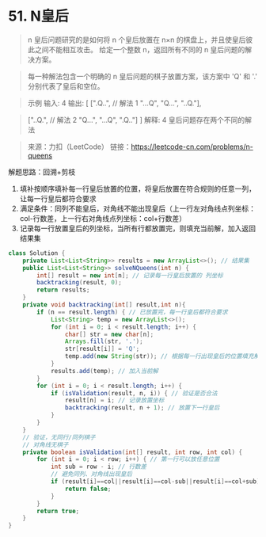 ﻿# 51. N皇后
>n 皇后问题研究的是如何将 n 个皇后放置在 n×n 的棋盘上，并且使皇后彼此之间不能相互攻击。
>给定一个整数 n，返回所有不同的 n 皇后问题的解决方案。

>每一种解法包含一个明确的 n 皇后问题的棋子放置方案，该方案中 'Q' 和 '.' 分别代表了皇后和空位。

>示例
>输入: 4
输出: [
 [".Q..",  // 解法 1
  "...Q",
  "Q...",
  "..Q."],

> ["..Q.",  // 解法 2
  "Q...",
  "...Q",
  ".Q.."]
]
解释: 4 皇后问题存在两个不同的解法

>来源：力扣（LeetCode）
>链接：https://leetcode-cn.com/problems/n-queens

解题思路：回溯+剪枝
1. 填补按顺序填补每一行皇后放置的位置，将皇后放置在符合规则的任意一列，让每一行皇后都符合要求
2. 满足条件：同列不能皇后，对角线不能出现皇后（上一行左对角线点列坐标：col-行数差，上一行右对角线点列坐标：col+行数差）
3. 记录每一行放置皇后的列坐标，当所有行都放置完，则填充当前解，加入返回结果集
```java
class Solution {
    private List<List<String>> results = new ArrayList<>(); // 结果集
    public List<List<String>> solveNQueens(int n) {
        int[] result = new int[n]; // 记录每一行皇后放置的 列坐标
        backtracking(result, 0);
        return results;
    }
    private void backtracking(int[] result,int n){
        if (n == result.length) { // 已放置完，每一行皇后都符合要求
            List<String> temp = new ArrayList<>();
            for (int i = 0; i < result.length; i++) {
                char[] str = new char[n];
                Arrays.fill(str, '.');
                str[result[i]] = 'Q';
                temp.add(new String(str)); // 根据每一行出现皇后的位置填充解
            }
            results.add(temp); // 加入当前解
        }
        for (int i = 0; i < result.length; i++) {
            if (isValidation(result, n, i)) { // 验证是否合法
                result[n] = i; // 记录放置坐标
                backtracking(result, n + 1); // 放置下一行皇后
            }
        }
    }
    // 验证，无同行/同列棋子
    // 对角线无棋子
    private boolean isValidation(int[] result, int row, int col) {
        for (int i = 0; i < row; i++) { // 第一行可以放任意位置
            int sub = row - i; // 行数差
            // 避免同列、对角线出现皇后
            if (result[i]==col||result[i]==col-sub||result[i]==col+sub) {
                return false;
            }
        }
        return true;
    }
}
```

